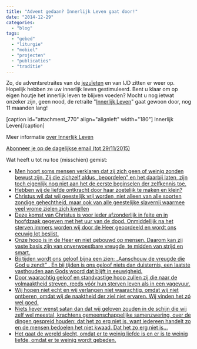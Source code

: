 ```yaml
---
title: "Advent gedaan? Innerlijk Leven gaat door!"
date: "2014-12-29"
categories: 
  - "blog"
tags: 
  - "gebed"
  - "liturgie"
  - "mobiel"
  - "projecten"
  - "publicaties"
  - "traditie"
---
```


Zo, de adventsretraites van de [jezuïeten](http://www.ignatiaansbidden.org/ "Kostbaar in mijn ogen") en van IJD zitten er weer op. Hopelijk hebben ze uw innerlijk leven gestimuleerd. Bent u klaar om op eigen houtje het innerlijk leven te blijven voeden? Mocht u nog ietwat onzeker zijn, geen nood, de retraite "[Innerlijk Leven](/categories/innerlijk-leven "Innerlijk Leven")" gaat gewoon door, nog 11 maanden lang!

\[caption id="attachment\_770" align="alignleft" width="180"\][](/e-boeken/) Innerlijk Leven\[/caption\]

Meer informatie [over Innerlijk Leven](http://ift.tt/1y6X5mY)

[Abonneer je op de dagelijkse email (tot 29/11/2015)](http://eepurl.com/9P3DT)

Wat heeft u tot nu toe (misschien) gemist:

- [Men hoort soms mensen verklaren dat zij zich geen of weinig zonden bewust zijn. Zij die zichzelf aldus „beoordelen” en het daarbij laten, zijn toch eigenlijk nog niet aan het de eerste beginselen der zelfkennis toe.](/2014/12/21/oordeel-en-zuivering/)
- [Hebben wij de liefde ontkracht door haar zoetelijk te maken en klein?](/2014/12/20/gebed-om-liefde/)
- [Christus wil dat wij geestelijk vrij worden, niet alleen van alle soorten zondige gehechtheid, maar ook van alle geestelijke slavernij waarmee veel vrome zielen zich kwellen](/2014/12/18/bezorgdheid/)
- [Deze komst van Christus is voor ieder afzonderlijk in feite en in hoofdzaak gegeven met het uur van de dood. Onmiddellijk na het sterven immers worden wij door de Heer geoordeeld en wordt ons eeuwig lot beslist.](/2014/12/16/de-nabijheid-van-christus/)
- [Onze hoop is in de Heer en niet gebouwd op mensen. Daarom kan zij vaste basis zijn van onverwoestbare vreugde, te midden van strijd en smart.](/2014/12/14/vreugde-in-de-heer/)
- [Bij tijden wordt ons geloof bijna een zien: „Aanschouw de vreugde die God u zendt” . En bij tijden is ons geloof niets dan duisternis, een laatste vasthouden aan Gods woord dat blijft in eeuwigheid.](/2014/12/13/jeruzalems-heil/)
- [Door waarachtig geloof en standvastige hoop zullen zij die naar de volmaaktheid streven, reeds vóór hun sterven leven als in een vagevuur.](/2014/12/11/de-deugd-van-de-hoop/)
- [Wij hopen niet echt en wij verlangen niet waarachtig, omdat wij niet ontberen, omdat wij de naaktheid der ziel niet ervaren. Wij vinden het zó wel goed.](/2014/12/10/de-advent-van-dit-leven/)
- [Niets liever wenst satan dan dat wij geloven zouden in de schijn die wij zelf wel meestal, krachtens gemeenschappelijke samenzwering, over de dingen gespreid houden: dat het zo erg niet is, want iedereen handelt zo en de mensen bedoelen het niet kwaad. Dat het zo erg niet is…](/2014/12/06/voor-het-heil-der-gehele-wereld/)
- [Het gaat de wereld slecht, omdat er te weinig liefde is en er is te weinig liefde, omdat er te weinig wordt gebeden.](/2014/12/04/inwendig-gebed/)
